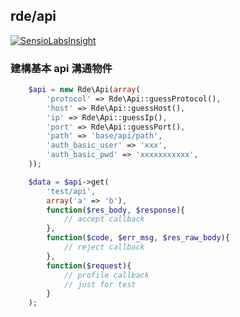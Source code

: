 ## rde/api
[![SensioLabsInsight](https://insight.sensiolabs.com/projects/8136db13-5ced-44bd-83c5-bf5169980355/mini.png)](https://insight.sensiolabs.com/projects/8136db13-5ced-44bd-83c5-bf5169980355)

### 建構基本 api 溝通物件 
``` php
    $api = new Rde\Api(array(
        'protocol' => Rde\Api::guessProtocol(),
        'host' => Rde\Api::guessHost(),
        'ip' => Rde\Api::guessIp(),
        'port' => Rde\Api::guessPort(),
        'path' => 'base/api/path',
        'auth_basic_user' => 'xxx',
        'auth_basic_pwd' => 'xxxxxxxxxxx',
    ));

    $data = $api->get(
        'test/api', 
        array('a' => 'b'), 
        function($res_body, $response){
            // accept callback
        },
        function($code, $err_msg, $res_raw_body){
            // reject callback
        },
        function($request){
            // profile callback
            // just for test
        }
    );
```

